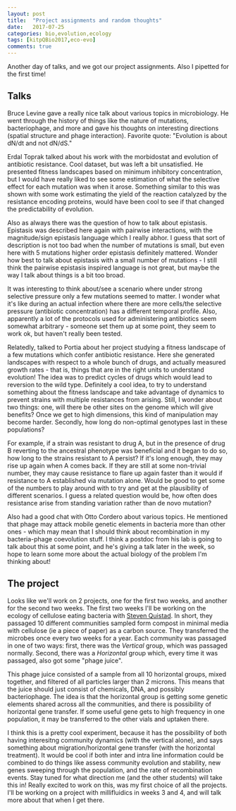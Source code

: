 ```yaml
---
layout: post
title:  "Project assignments and random thoughts"
date:   2017-07-25
categories: bio,evolution,ecology
tags: [kitpQBio2017,eco-evo]
comments: true
---
```


Another day of talks, and we got our project assignments. Also I pipetted for the first time!

## Talks

Bruce Levine gave a really nice talk about various topics in microbiology. He went through the history of things like
the nature of mutations, bacteriophage, and more and gave his thoughts on interesting directions (spatial structure
and phage interaction). Favorite quote: "Evolution is about dN/dt and not dN/dS."

Erdal Toprak talked about his work with the morbidostat and evolution of antibiotic resistance. Cool dataset, but was
left a bit unsatisfied. He presented fitness landscapes based on minimum inhibitory concentration, but I would have
really liked to see some estimation of what the selective effect for each mutation was when it arose. Something similar
to this was shown with some work estimating the yield of the reaction catalyzed by the resistance encoding proteins, would
have been cool to see if that changed the predictability of evolution.

Also as always there was the question of how to talk about epistasis. Epistasis was described here again with pairwise
interactions, with the magnitude/sign epistasis language which I really abhor. I guess that sort of description is not
too bad when the number of mutations is small, but even here with 5 mutations higher order epistasis definitely mattered.
Wonder how best to talk about epistasis with a small number of mutations - I still think the pairwise epistasis inspired
language is not great, but maybe the way I talk about things is a bit too broad.

It was interesting to think about/see
a scenario where under strong selective pressure only a few mutations seemed to matter. I wonder what it's like during an
actual infection where there are more cells/the selective pressure (antibiotic concentration) has a different temporal
profile. Also, apparently a lot of the protocols used for administering antibiotics seem somewhat arbitrary - someone
set them up at some point, they seem to work ok, but haven't really been tested.

Relatedly, talked to Portia about her project studying a fitness landscape of a few mutations which confer antibiotic
resistance. Here she generated landscapes with respect to a whole bunch of drugs, and actually measured growth rates - 
that is, things that are in the right units to understand evolution! The idea was to predict cycles of drugs
which would lead to reversion to the wild type. Definitely a cool idea, to try to understand something about
the fitness landscape and take advantage of dynamics to prevent strains with multiple resistances from arising.
Still, I wonder about two things: one, will there be other sites on the genome which will give benefits? Once we get to
high dimensions, this kind of manipulation may become harder. Secondly, how long do non-optimal genotypes
last in these populations?

For example, if a strain was resistant to drug A, but in the presence of drug B reverting
to the ancestral phenotype was beneficial and it began to do so, how long to the strains resistant to A persist? If it's
long enough, they may rise up again when A comes back. If they are still at some non-trivial number, they may cause
resistance to flare up again faster than it would if resistance to A established via mutation alone. Would be good
to get some of the numbers to play around with to try and get at the plausibility of different scenarios. 
I guess a related question would be, how often does resistance arise from standing variation rather than de novo mutation?

Also had a good chat with Otto Cordero about various topics. He mentioned that phage may attack mobile genetic elements
in bacteria more than other ones - which may mean that I should think about recombination in my bacteria-phage
coevolution stuff. I think a postdoc from his lab is going to talk about this at some point, and he's giving a talk
later in the week, so hope to learn some more about the actual biology of the problem I'm thinking about!

## The project

Looks like we'll work on 2 projects, one for the first two weeks, and another for the second two weeks. The first two
weeks I'll be working on the ecology of cellulose eating bacteria with [Steven Quistad](http://www.stevenquistad.com/).
In short, they passaged 10 different communities sampled form compost in minimal media with cellulose (ie a piece of
paper) as a carbon source. They transferred the microbes once every two weeks for a year. Each community was
passaged in one of two ways: first, there was the *Vertical* group, which was passaged normally. Second, there
was a *Horizontal* group which, every time it was passaged, also got some "phage juice".

This phage juice consisted of a sample from all 10 horizontal groups, mixed together, and filtered of all particles larger
than 2 microns. This means that the juice should just consist of chemicals, DNA, and possibly bacteriophage. The idea
is that the horizontal group is getting some genetic elements shared across all the communities, and there is possibility
of horizontal gene transfer. If some useful gene gets to high frequency in one population, it may be transferred to the
other vials and uptaken there.

I think this is a pretty cool experiment, because it has the possibility of both having interesitng community dynamics
(with the vertical alone), and says something about migration/horizontal gene transfer (with the horizontal treatment).
It would be cool if both inter and intra line information could be combined to do things like assess community
evolution and stability, new genes sweeping through the population, and the rate of recombination events. Stay tuned
for what direction me (and the other students) will take this in! Really excited to work on this, was my first choice
of all the projects. I'll be working on a project with millifluidics in weeks 3 and 4, and will talk more about that
when I get there.
